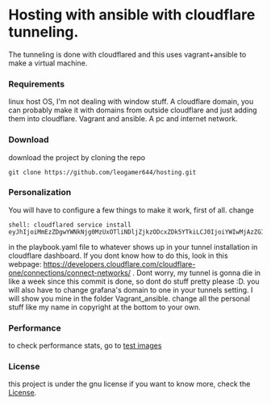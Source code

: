 # Hosting with ansible with cloudflare tunneling.
The tunneling is done with cloudflared and this uses vagrant+ansible to make a virtual machine.

### Requirements
linux host OS, I'm not dealing with window stuff.
A cloudflare domain, you can probably make it with domains from outside cloudflare and just adding them into cloudflare.
Vagrant and ansible.
A pc and internet network.

### Download

download the project by cloning the repo
```
git clone https://github.com/leogamer644/hosting.git
```

### Personalization
 You will have to configure a few things to make it work, first of all. change 
 ```
 shell: cloudflared service install eyJhIjoiMmEzZDgwYWNkNjg0MzUxOTliNDljZjkzODcxZDk5YTkiLCJ0IjoiYWIwMjAzZGItNzI1MC00ZjkyLWFlNzctMGNlNDg0MzI1NDk4IiwicyI6IlpqRXlPV1k1TXpFdE5qWTVNaTAwT1dVMExUbGlNMll0WXpJM1pHVTBZV05oTVdGayJ9
``` 
 in the playbook.yaml file to whatever shows up in your tunnel installation in cloudflare dashboard. If you dont know how to do this, look in this webpage: https://developers.cloudflare.com/cloudflare-one/connections/connect-networks/ .
Dont worry, my tunnel is gonna die in like a week since this commit is done, so dont do stuff pretty please :D.
you will also have to change grafana's domain to one in your tunnels setting. I will show you mine in the folder Vagrant_ansible.
change all the personal stuff like my name in copyright at the bottom to your own.
### Performance
to check performance stats, go to [test images](test%20images/readme.md)
### License
this project is under the gnu license if you want to know more, check the [License](LICENSE).
